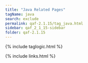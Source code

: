```yaml
---
title: "Java Related Pages"
tagName: java
search: exclude
permalink: qaf-2.1.15/tag_java.html
sidebar: qaf_2_1_15-sidebar
folder: qaf-2.1.15
---
```

{% include taglogic.html %}

{% include links.html %}
